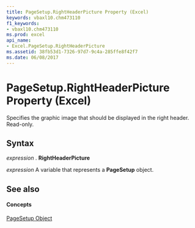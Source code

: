 ```yaml
---
title: PageSetup.RightHeaderPicture Property (Excel)
keywords: vbaxl10.chm473110
f1_keywords:
- vbaxl10.chm473110
ms.prod: excel
api_name:
- Excel.PageSetup.RightHeaderPicture
ms.assetid: 38fb53d1-7326-97d7-9c4a-285ffe8f42f7
ms.date: 06/08/2017
---
```



# PageSetup.RightHeaderPicture Property (Excel)

Specifies the graphic image that should be displayed in the right header. Read-only.


## Syntax

 _expression_ . **RightHeaderPicture**

 _expression_ A variable that represents a **PageSetup** object.


## See also


#### Concepts


[PageSetup Object](Excel.PageSetup.md)

